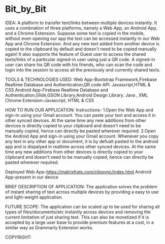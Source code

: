 # Bit_by_Bit

IDEA:
A platform to transfer text/links between multiple devices instantly. It uses a combnation of three platforms, namely a Web App, an Android App, and a Chrome Extension. Suppose some text is copied in the mobile, without even opening our app the text can be accessed instantly in our Web App and Chrome Extension. And any new text added from another device is copied to the clipboard by default and doesn't need to be copied manually again! 
It also supports the feature of Guest user to access the shared texts/links of a particular signed-in user using just a QR code. A signed-in user can share his QR code with his friends, who can scan the code and login into the session to access all the previously and currently shared texts.

TOOLS & TECHNOLOGIES USED:
Web App-Bootstrap Framework,Firebase Realtime Database and Authentication,QR code API. Javascript,HTML & CSS
Android App-Firebase Realtime Database and Authentication,Glide,GSON Library,Android Design Library. Java , XML
Chrome Extension-Javascript, HTML & CSS

HOW TO RUN OUR APPLICATION:
Instructions-
1.Open the Web App and sign-in using your Gmail account. You can paste your text and access it in other synced devices. At the same time any new additions from other devices is directly copied to your clipboard and doesn't need to be manually copied, hence can directly be pasted wherever required.
2.Open the Android App and sign-in using your Gmail account. Whenever you copy any text in any other app or document, it is by defualt pasted to the android app and is dispalyed in realtime across other synced devices. At the same time any new additions from other devices is directly copied to your clipboard and doesn't need to be manually copied, hence can directly be pasted wherever required.

Deployed Web App-https://matrixfrats.com/clipsync/index.html
Android App-present in our device

BRIEF DESCRIPTION OF APPLICATION:
The application solves the problem of instant sharing of text across multiple devices by providing a easy to use and light-weight application.

FUTURE SCOPE:
The application can be scaled up to be used for sharing all types of files/documents/etc instantly across devices and removing the current limitation of just sharing text. This can also be monetized if it is accepted by a large user base to provide premium features at a cost, in a similar way as Grammarly Extension works.

COPYRIGHT:
